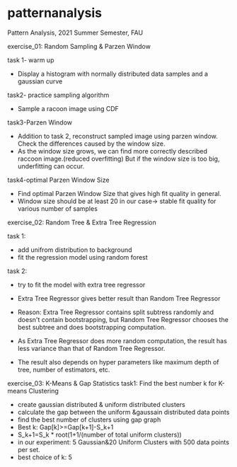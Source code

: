 # patternanalysis
Pattern Analysis, 2021 Summer Semester, FAU



exercise_01: Random Sampling & Parzen Window

task 1- warm up
- Display a histogram with normally distributed data samples and a gaussian curve

task2- practice sampling algorithm
- Sample a racoon image using CDF

task3-Parzen Window
- Addition to task 2, reconstruct sampled image using parzen window. Check the differences caused by the window size.
- As the window size grows, we can find more correctly described raccoon image.(reduced overfitting) But if the window size is too big, underfitting can occur. 

task4-optimal Parzen Window Size
- Find optimal Parzen Window Size that gives high fit quality in general.
- Window size should be at least 20 in our case-> stable fit quality for various number of samples




exercise_02: Random Tree & Extra Tree Regression

task 1:
- add unifrom distribution to background
- fit the regression model using random forest

task 2:
- try to fit the model with extra tree regressor

- Extra Tree Regressor gives better result than Random Tree Regressor
- Reason: Extra Tree Regressor contains split subtress randomly and doesn't contain bootstrapping, but Random Tree Regressor chooses the best subtree and does bootstrapping computation. 
- As Extra Tree Regressor does more random computation, the result has less variance than that of Random Tree Regressor.
- The result also depends on hyper parameters like maximum depth of tree, number of estimators, etc.



exercise_03: K-Means & Gap Statistics
task1: Find the best number k for K-means Clustering
- create gaussian distributed & uniform distributed clusters
- calculate the gap between the uniform &gaussain distributed data points
- find the best number of clusters using gap graph
- Best k: Gap[k]>=Gap[k+1]-S_k+1
- S_k+1=S_k * root(1+1/(number of total uniform clusters))
- in our experiment: 5 Gaussian&20 Uniform Clusters with 500 data points per set. 
- best choice of k: 5
